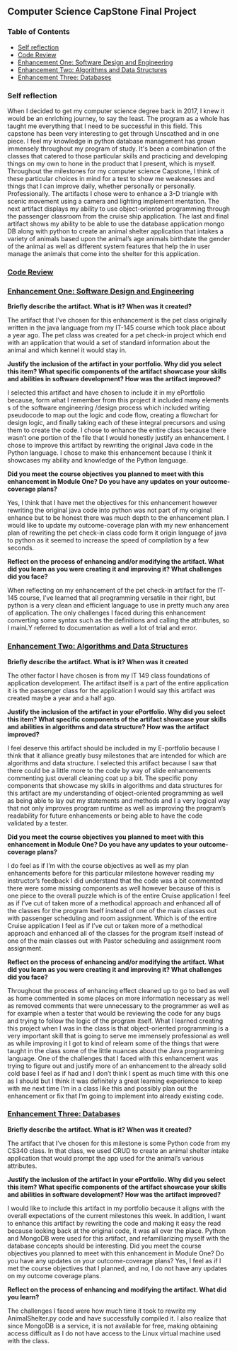 ## Computer Science CapStone Final Project

### Table of Contents

- [Self reflection](#self-reflection)
- [Code Review](#code-review)
- [Enhancement One: Software Design and Engineering](#Enhancement-One:-Software-Design-and-Engineering)
- [Enhancement Two: Algorithms and Data Structures](#Enhancement-Two:-Algorithms-and-Data-Structures)
- [Enhancement Three: Databases](#Enhancement-Three:-Databases)

### Self reflection
 
 
When I decided to get my computer science degree back in 2017, I knew it would be an enriching journey, to say the least. The program as a whole has taught me everything that I need to be successful in this field. This capstone has been very interesting to get through Unscathed and in one piece. I feel my knowledge in python database management has grown immensely throughout my program of study. It's been a combination of the classes that catered to those particular skills and practicing and developing things on my own to hone in the product that I present, which is myself. Throughout the milestones for my computer science Capstone, I think of these particular choices in mind for a test to show me weaknesses and things that I can improve daily, whether personally or personally. Professionally. The artifacts I chose were to enhance a 3-D triangle with scenic movement using a camera and lighting implement mentation. The next artifact displays my ability to use object-oriented programming through the passenger classroom from the cruise ship application. The last and final artifact shows my ability to be able to use the database application mongo DB along with python to create an animal shelter application that intakes a variety of animals based upon the animal’s age animals birthdate the gender of the animal as well as different system features that help the in user manage the animals that come into the shelter for this application.
 
 
### [Code Review](https://youtu.be/1ZQySk41Fzs)
 
 
### [Enhancement One: Software Design and Engineering](https://github.com/KennethPosley/CS499CompSciCapstoneKP/tree/main/CS-499%20Enhancement%20One)


**Briefly describe the artifact. What is it? When was it created?**

The artifact that I’ve chosen for this enhancement is the pet class originally written in the java language from my IT-145 course which took place about a year ago. The pet class was created for a pet check-in project which end with an application that would a set of standard information about the animal and which kennel it would stay in.

**Justify the inclusion of the artifact in your portfolio. Why did you select this item? What specific components of the artifact showcase your skills and abilities in software development? How was the artifact improved?**

I selected this artifact and have chosen to include it in my ePortfolio because, form what I remember from this project it included many elements s of the software engineering /design process which included writing pseudocode to map out the logic and code flow, creating a flowchart for design logic, and finally taking each of these integral precursors and using them to create the code. I chose to enhance the entire class because there wasn’t one portion of the file that I would honestly justify an enhancement. I chose to improve this artifact by rewriting the original Java code in the Python language. I chose to make this enhancement because I think it showcases my ability and knowledge of the Python language.
 
**Did you meet the course objectives you planned to meet with this enhancement in Module One? Do you have any updates on your outcome- coverage plans?**

Yes, I think that I have met the objectives for this enhancement however rewriting the original java code into python was not part of my original enhance but to be honest there was much depth to the enhancement plan. I would like to update my outcome-coverage plan with my new enhancement plan of rewriting the pet check-in class code form it origin language of java to python as it seemed to increase the speed of compilation by a few seconds.

**Reflect on the process of enhancing and/or modifying the artifact. What did you learn as you were creating it and improving it? What challenges did you face?**

When reflecting on my enhancement of the pet check-in artifact for the IT-145 course, I’ve learned that all programming versatile in their right, but python is a very clean and efficient language to use in pretty much any area of application.  The only challenges I faced during this enhancement converting some syntax such as the definitions and calling the attributes, so I mainLY referred to documentation as well a lot of trial and error.


### [Enhancement Two: Algorithms and Data Structures](https://github.com/KennethPosley/KennethPosley.github.io/blob/main/PassengerEnhanced.java)


**Briefly describe the artifact. What is it? When was it created**

The other factor I have chosen is from my IT 149 class foundations of application development. The artifact itself is a part of the entire application it is the passenger class for the application I would say this artifact was created maybe a year and a half ago.

**Justify the inclusion of the artifact in your ePortfolio. Why did you select this item? What specific components of the artifact showcase your skills and abilities in algorithms and data structure? How was the artifact improved?** 

I feel deserve this artifact should be included in my E-portfolio because I think that it alliance greatly busy milestones that are intended for which are algorithms and data structure. I selected this artifact because I saw that there could be a little more to the code by way of slide enhancements commenting just overall cleaning coat up a bit. The specific pony components that showcase my skills in algorithms and data structures for this artifact are my understanding of object-oriented programming as well as being able to lay out my statements and methods and I a very logical way that not only improves program runtime as well as improving the program’s readability for future enhancements or being able to have the code validated by a tester.

**Did you meet the course objectives you planned to meet with this enhancement in Module One? Do you have any updates to your outcome-coverage plans?**

I do feel as if I’m with the course objectives as well as my plan enhancements before for this particular milestone however reading my instructor’s feedback I did understand that the code was a bit commented there were some missing components as well however because of this is one piece to the overall puzzle which is of the entire Cruise application I feel as if I’ve cut of taken more of a methodical approach and enhanced all of the classes for the program itself instead of one of the main classes out with passenger scheduling and room assignment. Which is of the entire Cruise application I feel as if I’ve cut or taken more of a methodical approach and enhanced all of the classes for the program itself instead of one of the main classes out with Pastor scheduling and assignment room assignment.

**Reflect on the process of enhancing and/or modifying the artifact. What did you learn as you were creating it and improving it? What challenges did you face?**

Throughout the process of enhancing effect cleaned up to go to bed as well as home commented in some places on more information necessary as well as removed comments that were unnecessary to the programmer as well as for example when a tester that would be reviewing the code for any bugs and trying to follow the logic of the program itself. What I learned creating this project when I was in the class is that object-oriented programming is a very important skill that is going to serve me immensely professional as well as while improving it I got to kind of relearn some of the things that were taught in the class some of the little nuances about the Java programming language. One of the challenges that I faced with this enhancement was trying to figure out and justify more of an enhancement to the already solid cold base I feel as if had and I don’t think I spent as much time with this one as I should but I think it was definitely a great learning experience to keep with me next time I’m in a class like this and possibly plan out the enhancement or fix that I’m going to implement into already existing code.



### [Enhancement Three: Databases](https://github.com/KennethPosley/KennethPosley.github.io/blob/main/AnimalShelterEnhanced.py)


**Briefly describe the artifact. What is it? When was it created?**

The artifact that I’ve chosen for this milestone is some Python code from my CS340 class.
In that class, we used CRUD to create an animal shelter intake application that would prompt the app used for the animal’s various attributes.

**Justify the inclusion of the artifact in your ePortfolio. Why did you select this item? What specific components of the artifact showcase your skills and abilities in software development? How was the artifact improved?**

I would like to include this artifact in my portfolio because it aligns with the overall expectations of the current milestones this week. In addition, I want to enhance this artifact by rewriting the code and making it easy the read because looking back at the original code, it was all over the place. Python and MongoDB were used for this artifact, and refamiliarizing myself with the database concepts should be interesting. Did you meet the course objectives you planned to meet with this enhancement in Module One? Do you have any updates on your outcome-coverage plans?
Yes, I feel as if I met the course objectives that I planned, and no, I do not have any updates on my outcome coverage plans.

**Reflect on the process of enhancing and modifying the artifact. What did you learn?**

The challenges I faced were how much time it took to rewrite my AnimalShelter.py code and have successfully compiled it. I also realize that since MongoDB is a service, it is not available for
free, making obtaining access difficult as I do not have access to the Linux virtual machine used with the class.

